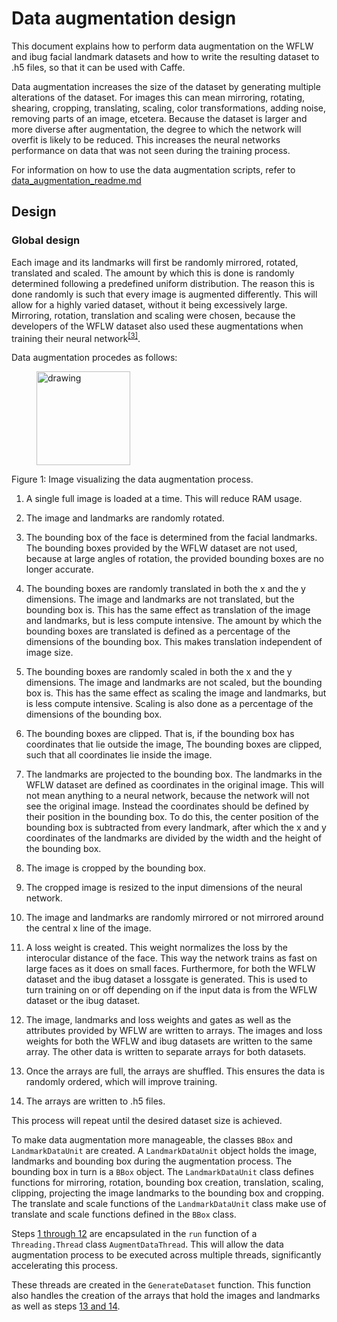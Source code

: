 # Data augmentation design

This document explains how to perform data augmentation on the WFLW and ibug facial landmark datasets and how to write the resulting dataset to .h5 files, so that it can be used with Caffe.

Data augmentation increases the size of the dataset by generating multiple alterations of the dataset. For images this can mean mirroring, rotating, shearing, cropping, translating, scaling, color transformations, adding noise, removing parts of an image, etcetera. Because the dataset is larger and more diverse after augmentation, the degree to which the network will overfit is likely to be reduced. This increases the neural networks performance on data that was not seen during the training process.

For information on how to use the data augmentation scripts, refer to [data_augmentation_readme.md](data_augmentation_readme.md)


## Design

### Global design

Each image and its landmarks will first be randomly mirrored, rotated, translated and scaled. The amount by which this is done is randomly determined following a predefined uniform distribution. The reason this is done randomly is such that every image is augmented differently. This will allow for a highly varied dataset, without it being excessively large. Mirroring, rotation, translation and scaling were chosen, because the developers of the WFLW dataset also used these augmentations when training their neural network<sup><a href="#ref-3">[3]</a></sup>.

Data augmentation procedes as follows:

<a id="figure-1">
    <figure class="image">
        <a href="./images/data_augmentation.png">
            <img src="./images/data_augmentation.png" alt="drawing" width="150">
        </a>
    </figure>
</a>

Figure 1: Image visualizing the data augmentation process.

<a id="1-through-12"></a>

1. A single full image is loaded at a time. This will reduce RAM usage.
2. The image and landmarks are randomly rotated.
3. The bounding box of the face is determined from the facial landmarks. The bounding boxes provided by the WFLW dataset are not used, because at large angles of rotation, the provided bounding boxes are no longer accurate.
4. The bounding boxes are randomly translated in both the x and the y dimensions. The image and landmarks are not translated, but the bounding box is. This has the same effect as translation of the image and landmarks, but is less compute intensive. The amount by which the bounding boxes are translated is defined as a percentage of the dimensions of the bounding box. This makes translation independent of image size.
5. The bounding boxes are randomly scaled in both the x and the y dimensions.  The image and landmarks are not scaled, but the bounding box is. This has the same effect as scaling the image and landmarks, but is less compute intensive. Scaling is also done as a percentage of the dimensions of the bounding box.
6. The bounding boxes are clipped. That is, if the bounding box has coordinates that lie outside the image, The bounding boxes are clipped, such that all coordinates lie inside the image.
7. The landmarks are projected to the bounding box. The landmarks in the WFLW dataset are defined as coordinates in the original image. This will not mean anything to a neural network, because the network will not see the original image. Instead the coordinates should be defined by their position in the bounding box. To do this, the center position of the bounding box is subtracted from every landmark, after which the x and y coordinates of the landmarks are divided by the width and the height of the bounding box.
8. The image is cropped by the bounding box.
9. The cropped image is resized to the input dimensions of the neural network.
10. The image and landmarks are randomly mirrored or not mirrored around the central x line of the image.
11. A loss weight is created. This weight normalizes the loss by the interocular distance of the face. This way the network trains as fast on large faces as it does on small faces. Furthermore, for both the WFLW dataset and the ibug dataset a lossgate is generated. This is used to turn training on or off depending on if the input data is from the WFLW dataset or the ibug dataset.
12. The image, landmarks and loss weights and gates as well as the attributes provided by WFLW are written to arrays. The images and loss weights for both the WFLW and ibug datasets are written to the same array. The other data is written to separate arrays for both datasets. 
<a id="13-and-14"></a>

13. Once the arrays are full, the arrays are shuffled. This ensures the data is randomly ordered, which will improve training.
14. The arrays are written to .h5 files.

This process will repeat until the desired dataset size is achieved.

To make data augmentation more manageable, the classes `BBox` and `LandmarkDataUnit` are created. A `LandmarkDataUnit` object holds the image, landmarks and bounding box during the augmentation process. The bounding box in turn is a `BBox` object. The `LandmarkDataUnit` class defines functions for mirroring, rotation, bounding box creation, translation, scaling, clipping, projecting the image landmarks to the bounding box and cropping. The translate and scale functions of the `LandmarkDataUnit` class make use of translate and scale functions defined in the `BBox` class.

Steps [1 through 12](#1-through-12) are encapsulated in the `run` function of a `Threading.Thread` class `AugmentDataThread`. This will allow the data augmentation process to be executed across multiple threads, significantly accelerating this process.

These threads are created in the `GenerateDataset` function. This function also handles the creation of the arrays that hold the images and landmarks as well as steps [13 and 14](#13-and-14).
